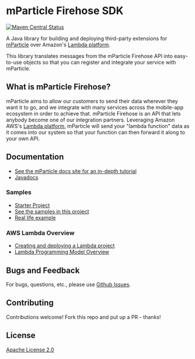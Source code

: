 # mParticle Firehose SDK

[![Maven Central Status](https://maven-badges.herokuapp.com/maven-central/com.mparticle/java-sdk/badge.svg?style=flat-square)](https://search.maven.org/#search%7Cga%7C1%7Cmparticle)

A Java library for building and deploying third-party extensions for [mParticle](https://www.mparticle.com) over Amazon's [Lambda platform](https://aws.amazon.com/lambda/).

This library translates messages from the mParticle Firehose API into easy-to-use objects so that you can register and integrate your service with mParticle.

## What is mParticle Firehose?

mParticle aims to allow our customers to send their data wherever they want it to go, and we integrate with many services across the mobile-app ecosystem in order to achieve that. mParticle Firehose is an API that lets anybody become one of our integration partners. Leveraging Amazon AWS's [Lambda platform](https://aws.amazon.com/lambda/), mParticle will send your "lambda function" data as it comes into our system so that your function can then forward it along to your own API.

## Documentation

- [See the mParticle docs site for an in-depth tutorial](http://docs.mparticle.com/developers/partners/firehose)
- [Javadocs](http://docs.mparticle.com/developers/partners/firehose/javadocs/index.html)

### Samples

- [Starter Project](https://github.com/mParticle/lambda-extension-sample) 
- [See the samples in this project](https://github.com/mParticle/mparticle-firehose-java-sdk/tree/master/examples)
- [Real life example](https://github.com/Iterable/mparticle-firehose-iterable)

### AWS Lambda Overview

- [Creating and deploying a Lambda project](http://docs.aws.amazon.com/lambda/latest/dg/java-gs.html) 
- [Lambda Programming Model Overview](http://docs.aws.amazon.com/lambda/latest/dg/java-programming-model.html)

## Bugs and Feedback

For bugs, questions, etc., please use [Github Issues](https://github.com/mParticle/mparticle-firehose-java-sdk/issues).

## Contributing

Contributions welcome! Fork this repo and put up a PR - thanks!

## License

[Apache License 2.0](http://www.apache.org/licenses/LICENSE-2.0)
